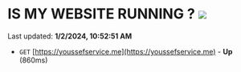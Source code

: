 # IS MY WEBSITE RUNNING ? [![](https://img.shields.io/static/v1?label=Sponsor&message=%E2%9D%A4&logo=GitHub&color=%23fe8e86)](https://github.com/sponsors/<username>)

Last updated: **1/2/2024, 10:52:51 AM**

- `GET` [https://youssefservice.me](https://youssefservice.me) - **Up** (860ms)
